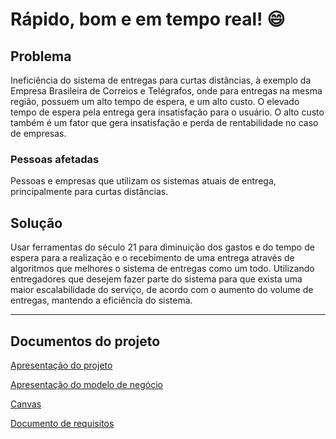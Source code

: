 # Rápido, bom e em tempo real! :smile:

## Problema

Ineficiência do sistema de entregas para curtas distâncias, à exemplo da Empresa Brasileira de Correios e Telégrafos, onde para entregas na mesma região, possuem um alto tempo de espera, e um alto custo. O elevado tempo de espera pela entrega gera insatisfação para o usuário. O alto custo também é um fator que gera insatisfação e perda de rentabilidade no caso de empresas.

### Pessoas afetadas

Pessoas e empresas que utilizam os sistemas atuais de entrega, principalmente para curtas distâncias.

## Solução

Usar ferramentas do século 21 para diminuição dos gastos e do tempo de espera para a realização e o recebimento de uma entrega através de algoritmos que melhores o sistema de entregas como um todo. Utilizando entregadores que desejem fazer parte do sistema para que exista uma maior escalabilidade do serviço, de acordo com o aumento do volume de entregas, mantendo a eficiência do sistema.

* * *
## Documentos do projeto

[Apresentação do projeto](https://drive.google.com/open?id=1v2y9uLMwPkrXcJkXUAIpjma2UH6aY3HDYDq-BzxxTXA)

[Apresentação do modelo de negócio](https://docs.google.com/presentation/d/13fct6MAgYqUTAW8iyPBUkdXx8QNG_7Zywnb_A3E7qZ4/edit?usp=sharing)

[Canvas](https://drive.google.com/file/d/1HyXEPtiV06CrtTY6Z2lWSLHrEfsDDzFi/view?usp=sharing)

[Documento de requisitos](https://docs.google.com/document/d/1t63DxHsuPJKPEM_OWSr_-8uYH5mcbOAcUrD7VKdo-7g/edit?usp=sharing)
